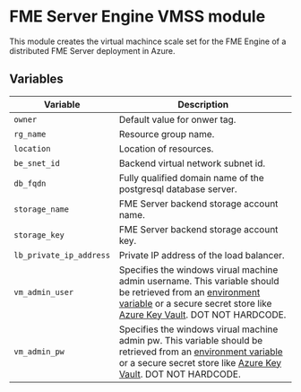 # FME Server Engine VMSS module
This module creates the virtual machince scale set for the FME Engine of a distributed FME Server deployment in Azure.
## Variables
|Variable|Description|
|---|---|
|`owner`|Default value for onwer tag.|
|`rg_name`|Resource group name.|
|`location`|Location of resources.|
|`be_snet_id`|Backend virtual network subnet id.|
|`db_fqdn`|Fully qualified domain name of the postgresql database server.|
|`storage_name`|FME Server backend storage account name.|
|`storage_key`|FME Server backend storage account key.|
|`lb_private_ip_address`|Private IP address of the load balancer.|
|`vm_admin_user` | Specifies the windows virual machine admin username. This variable should be retrieved from an [environment variable](https://www.terraform.io/cli/config/environment-variables#tf_var_name) or a secure secret store like [Azure Key Vault](https://registry.terraform.io/providers/hashicorp/azurerm/latest/docs/data-sources/key_vault). DOT NOT HARDCODE.|
|`vm_admin_pw` | Specifies the windows virual machine admin pw. This variable should be retrieved from an [environment variable](https://www.terraform.io/cli/config/environment-variables#tf_var_name) or a secure secret store like [Azure Key Vault](https://registry.terraform.io/providers/hashicorp/azurerm/latest/docs/data-sources/key_vault). DOT NOT HARDCODE.|